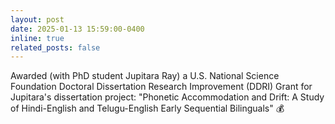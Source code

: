 ```yaml
---
layout: post
date: 2025-01-13 15:59:00-0400
inline: true
related_posts: false
---
```


Awarded (with PhD student Jupitara Ray) a U.S. National Science Foundation Doctoral Dissertation Research Improvement (DDRI) Grant for Jupitara's dissertation project: "Phonetic Accommodation and Drift: A Study of Hindi-English and Telugu-English Early Sequential Bilinguals" 💰
